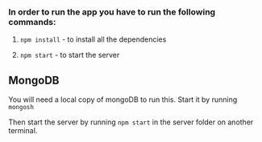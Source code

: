 ### In order to run the app you have to run the following commands:

1. `npm install` - to install all the dependencies

2. `npm start` - to start the server

## MongoDB

You will need a local copy of mongoDB to run this. Start it by running `mongosh`

Then start the server by running `npm start` in the server folder on another terminal.
